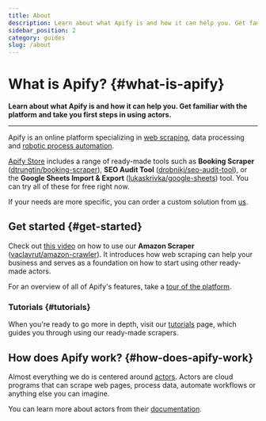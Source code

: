 ```yaml
---
title: About
description: Learn about what Apify is and how it can help you. Get familiar with the platform and take you first steps in using actors.
sidebar_position: 2
category: guides
slug: /about
---
```


# What is Apify? {#what-is-apify}

**Learn about what Apify is and how it can help you. Get familiar with the platform and take you first steps in using actors.**

---

Apify is an online platform specializing in [web scraping](./web_scraping_101/index.md), data processing and [robotic process automation](./robotic_process_automation/index.md).

[Apify Store](https://apify.com/store) includes a range of ready-made tools such as **Booking Scraper** ([dtrungtin/booking-scraper](https://apify.com/dtrungtin/booking-scraper)), **SEO Audit Tool** ([drobnikj/seo-audit-tool](https://apify.com/drobnikj/seo-audit-tool)), or the **Google Sheets Import & Export** ([lukaskrivka/google-sheets](https://apify.com/lukaskrivka/google-sheets)) tool. You can try all of these for free right now.

If your needs are more specific, you can order a custom solution from [us](https://apify.com/enterprise).

## Get started {#get-started}

Check out [this video](https://www.youtube.com/watch?v=BsidLZKdYWQ) on how to use our **Amazon Scraper** ([vaclavrut/amazon-crawler](https://apify.com/vaclavrut/amazon-crawler)). It introduces how web scraping can help your business and serves as a foundation on how to start using other ready-made actors.

For an overview of all of Apify's features, take a [tour of the platform](https://www.youtube.com/watch?v=nn-bCRvhNUM).

### Tutorials {#tutorials}

When you're ready to go more in depth, visit our [tutorials](./tutorials/index.md) page, which guides you through using our ready-made scrapers.

## How does Apify work? {#how-does-apify-work}

Almost everything we do is centered around [actors](./actors/index.md). Actors are cloud programs that can scrape web pages, process data, automate workflows or anything else you can imagine.

You can learn more about actors from their [documentation](./actors/index.md).

